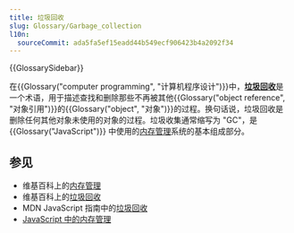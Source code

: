 ```yaml
---
title: 垃圾回收
slug: Glossary/Garbage_collection
l10n:
  sourceCommit: ada5fa5ef15eadd44b549ecf906423b4a2092f34
---
```


{{GlossarySidebar}}

在{{Glossary("computer programming", "计算机程序设计")}}中，[**垃圾回收**](/zh-CN/docs/Web/JavaScript/Memory_management#垃圾回收)是一个术语，用于描述查找和删除那些不再被其他{{Glossary("object reference", "对象引用")}}的{{Glossary("object", "对象")}}的过程。换句话说，垃圾回收是删除任何其他对象未使用的对象的过程。垃圾收集通常缩写为 "GC"，是 {{Glossary("JavaScript")}} 中使用的[内存管理](/zh-CN/docs/Web/JavaScript/Memory_management)系统的基本组成部分。

## 参见

- 维基百科上的[内存管理](https://zh.wikipedia.org/wiki/記憶體管理)
- 维基百科上的[垃圾回收](<https://zh.wikipedia.org/wiki/垃圾回收_(計算機科學)>)
- MDN JavaScript 指南中的[垃圾回收](/zh-CN/docs/Web/JavaScript/Memory_management#垃圾回收)
- [JavaScript 中的内存管理](/zh-CN/docs/Web/JavaScript/Memory_management)
